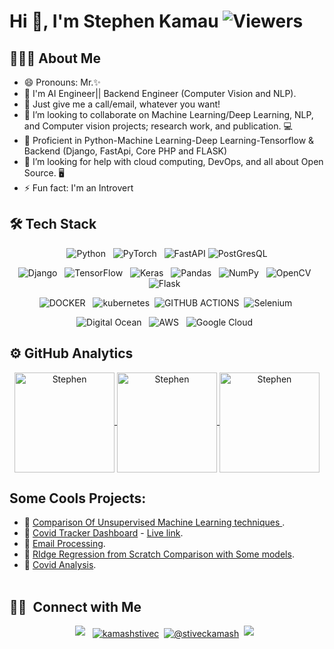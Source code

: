 
# Hi 👋, I'm Stephen Kamau  ![Viewers](https://komarev.com/ghpvc/?username=Stephen-Kamau&style=for-the-badge)

## 👨🏻‍💻 About Me
- 😄 Pronouns: Mr.✨
- 🔰 I'm AI Engineer|| Backend Engineer (Computer Vision and NLP).
-  🤖 Just give me a call/email, whatever you want!
- 👯 I’m looking to collaborate on Machine Learning/Deep Learning, NLP, and Computer vision projects; research work, and publication. 💻
- 🛄 Proficient in Python-Machine Learning-Deep Learning-Tensorflow & Backend (Django, FastApi, Core PHP and FLASK) 
- 🤔 I’m looking for help with cloud computing, DevOps, and all about Open Source. 🖥
- ⚡ Fun fact: I'm an Introvert

 
## 🛠 Tech Stack

<p align="center">
  <img alt="Python" src="https://img.shields.io/badge/python-%2314354C.svg?style=for-the-badge&logo=python&logoColor=white"/> &nbsp
  <img alt="PyTorch" src="https://img.shields.io/badge/PyTorch-%23EE4C2C.svg?style=for-the-badge&logo=PyTorch&logoColor=white"/> &nbsp
  <img src="https://img.shields.io/badge/fastapi-109989?style=for-the-badge&logo=FASTAPI&logoColor=white" alt="FastAPI"/>
 <img src="https://img.shields.io/badge/PostgreSQL-316192?style=for-the-badge&logo=postgresql&logoColor=white" alt="PostGresQL"/>

</p>
<p align="center"> 
  <img alt="Django" src="https://img.shields.io/badge/django-%23092E20.svg?style=for-the-badge&logo=django&logoColor=white"/> &nbsp
  <img alt="TensorFlow" src="https://img.shields.io/badge/TensorFlow-%23FF6F00.svg?style=for-the-badge&logo=TensorFlow&logoColor=white"/> &nbsp
  <img alt="Keras" src="https://img.shields.io/badge/Keras-%23D00000.svg?style=for-the-badge&logo=Keras&logoColor=white"/> &nbsp
  <img alt="Pandas" src="https://img.shields.io/badge/pandas-%23150458.svg?style=for-the-badge&logo=pandas&logoColor=white"/> &nbsp
  <img alt="NumPy" src="https://img.shields.io/badge/numpy-%23013243.svg?style=for-the-badge&logo=numpy&logoColor=white"/> &nbsp
  <img alt="OpenCV" src="https://img.shields.io/badge/opencv-%23white.svg?style=for-the-badge&logo=opencv&logoColor=white"/> &nbsp
  <img alt="Flask" src="https://img.shields.io/badge/flask-%23000.svg?style=for-the-badge&logo=flask&logoColor=white"/> &nbsp
</p>


<p align="center">
  <img alt="DOCKER" src="https://img.shields.io/badge/Docker-2CA5E0?style=for-the-badge&logo=docker&logoColor=white"/> &nbsp
  <img src="https://img.shields.io/badge/kubernetes-326ce5.svg?&style=for-the-badge&logo=kubernetes&logoColor=white" alt="kubernetes"/>&nbsp
  <img src="https://img.shields.io/badge/GitHub_Actions-2088FF?style=for-the-badge&logo=github-actions&logoColor=white" alt="GITHUB ACTIONS" />&nbsp 
  <img src="https://img.shields.io/badge/Selenium-43B02A?style=for-the-badge&logo=Selenium&logoColor=white" alt="Selenium" />&nbsp
</p>


<p align="center">
  <img alt="Digital Ocean" src="https://img.shields.io/badge/Digital_Ocean-0080FF?style=for-the-badge&logo=DigitalOcean&logoColor=white"/> &nbsp
  <img alt="AWS" src="https://img.shields.io/badge/Amazon_AWS-FF9900?style=for-the-badge&logo=amazonaws&logoColor=white"/> &nbsp
  <img alt="Google Cloud" src="https://img.shields.io/badge/GoogleCloud-%234285F4.svg?style=for-the-badge&logo=google-cloud&logoColor=white"/> &nbsp
 </p>


## ⚙️ GitHub Analytics


<p align="center">
  <a href="https://github.com/Stephen-Kamau">
    <img height="160em" src="https://github-readme-stats.vercel.app/api?username=Stephen-Kamau&show_icons=true&theme=dark&count_private=true&include_all_commits=true&locale=en" alt="Stephen" align="center"/>
    <img height="160em" src="https://github-readme-streak-stats.herokuapp.com/?user=Stephen-Kamau&theme=dark" alt="Stephen" align="center"/>
   <img height="160em" src="https://github-readme-stats.vercel.app/api/top-langs/?username=Stephen-Kamau&langs_count=5&theme=dark&count_private=true&include_all_commits=true&locale=en" alt="Stephen" align="center"/>
  </a>
</p>

## Some Cools Projects:
- 🔰 [Comparison Of Unsupervised Machine Learning techniques ](https://github.com/Stephen-Kamau/Unsupervised_learning_algorithm_comparisons).
- 🔰 [Covid Tracker Dashboard](https://github.com/Stephen-Kamau/covid19_dash_app) - [Live link](http://covidtracker2021.herokuapp.com/).
- 🔰 [Email Processing](https://github.com/Stephen-Kamau/Email_processing-and-cleaning).
- 🔰 [RIdge Regression from Scratch Comparison with Some models](https://github.com/Stephen-Kamau/Ridge_regression_From_scratch_comparison_with_other).
- 🔰 [Covid Analysis](https://github.com/Stephen-Kamau/Covid19_Analysis).<br><br>


## 🤝🏻 &nbsp;Connect with Me

<p align="center">
  <a href="mailto:stiveckamash@gmail.com" target="_blank"><img src="https://img.shields.io/badge/Gmail-D14836?style=for-the-badge&logo=gmail&logoColor=white"/></a> &nbsp
   <a href="https://twitter.com/kamashstivec" target="_blank"><img align="center" src="https://img.shields.io/badge/Twitter-1DA1F2?style=for-the-badge&logo=twitter&logoColor=white" alt="kamashstivec" /></a>&nbsp
<a href="https://medium.com/@stiveckamash" target="_blank"><img align="center" src="https://img.shields.io/badge/Medium-12100E?style=for-the-badge&logo=medium&logoColor=white" alt="@stiveckamash"  /></a>&nbsp
  <a href="https://www.linkedin.com/in/stiveckamash" target="_blank"><img src="https://img.shields.io/badge/LinkedIn-0A66C2?style=for-the-badge&logo=LinkedIn&logoColor=white"/></a> &nbsp
  
</p>


